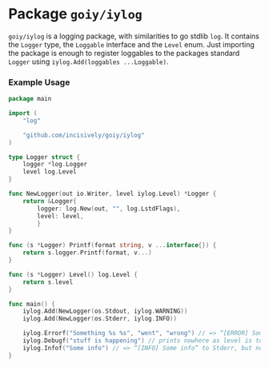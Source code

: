 Package `goiy/iylog`
=================

`goiy/iylog` is a logging package, with similarities to go stdlib `log`.
It contains the `Logger` type, the `Loggable` interface and the `Level` enum.
Just importing the package is enough to register loggables to the packages standard `Logger` using `iylog.Add(loggables ...Loggable)`.

### Example Usage

```go
package main

import (
    "log"

    "github.com/incisively/goiy/iylog"
)

type Logger struct {
    logger *log.Logger
    level log.Level
}

func NewLogger(out io.Writer, level iylog.Level) *Logger {
    return &Logger{
        logger: log.New(out, "", log.LstdFlags),
        level: level,
        }
}

func (s *Logger) Printf(format string, v ...interface{}) {
    return s.logger.Printf(format, v...)
}

func (s *Logger) Level() log.Level {
    return s.level
}

func main() {
    iylog.Add(NewLogger(os.Stdout, iylog.WARNING))
    iylog.Add(NewLogger(os.Stderr, iylog.INFO))

    iylog.Errorf("Something %s %s", "went", "wrong") // => “[ERROR] Something went wrong” to both Stdout and Stderr
    iylog.Debugf("stuff is happening") // prints nowhere as level is too high
    iylog.Infof("Some info") // => “[INFO] Some info” to Stderr, but not Stdout
}

```
